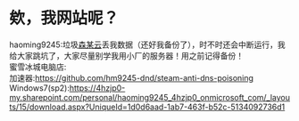 # 欸，我网站呢？
haoming9245:垃圾[森某云](https://www.senidc.cn)丢我数据（还好我备份了），时不时还会中断运行，我给大家跳坑了，大家尽量别学我用小厂的服务器！用之前记得备份！  
蜜雪冰城电脑店:  
加速器:https://github.com/hm9245-dnd/steam-anti-dns-poisoning  
Windows7(sp2):https://4hzjp0-my.sharepoint.com/personal/haoming9245_4hzjp0_onmicrosoft_com/_layouts/15/download.aspx?UniqueId=1d0d6aad-1ab7-463f-b52c-5134092736d1
